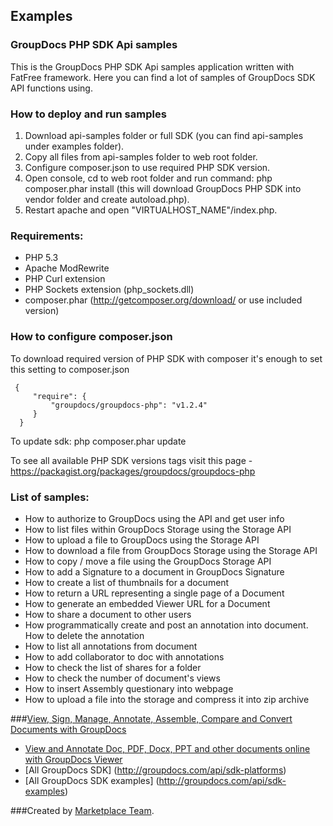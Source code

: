 ## Examples

### GroupDocs PHP SDK Api samples

This is the GroupDocs PHP SDK Api samples application written with FatFree framework. Here you can find a lot of samples of GroupDocs SDK API functions using.

### How to deploy and run samples

 1. Download api-samples folder or full SDK (you can find api-samples under examples folder).
 2. Copy all files from api-samples folder to web root folder.
 3. Configure composer.json to use required PHP SDK version.
 4. Open console, cd to web root folder and run command: php composer.phar install (this will download GroupDocs PHP SDK into vendor folder and create autoload.php).
 5. Restart apache and open "VIRTUALHOST_NAME"/index.php.

### Requirements:

* PHP 5.3
* Apache ModRewrite
* PHP Curl extension
* PHP Sockets extension (php_sockets.dll)
* composer.phar (http://getcomposer.org/download/ or use included version)

### How to configure composer.json

To download required version of PHP SDK with composer it's enough to set this setting to composer.json

     {
         "require": {
             "groupdocs/groupdocs-php": "v1.2.4"
         }
      }

To update sdk: php composer.phar update

To see all available PHP SDK versions tags visit this page - https://packagist.org/packages/groupdocs/groupdocs-php

### List of samples:

* How to authorize to GroupDocs using the API and get user info
* How to list files within GroupDocs Storage using the Storage API
* How to upload a file to GroupDocs using the Storage API
* How to download a file from GroupDocs Storage using the Storage API
* How to copy / move a file using the GroupDocs Storage API
* How to add a Signature to a document in GroupDocs Signature
* How to create a list of thumbnails for a document
* How to return a URL representing a single page of a Document
* How to generate an embedded Viewer URL for a Document
* How to share a document to other users
* How programmatically create and post an annotation into document. How to delete the annotation
* How to list all annotations from document
* How to add collaborator to doc with annotations
* How to check the list of shares for a folder
* How to check the number of document's views
* How to insert Assembly questionary into webpage
* How to upload a file into the storage and compress it into zip archive



###[View, Sign, Manage, Annotate, Assemble, Compare and Convert Documents with GroupDocs](http://groupdocs.com)
* [View and Annotate Doc, PDF, Docx, PPT and other documents online with GroupDocs Viewer](http://groupdocs.com/apps)
* [All GroupDocs SDK] (http://groupdocs.com/api/sdk-platforms)
* [All GroupDocs SDK examples] (http://groupdocs.com/api/sdk-examples)

###Created by [Marketplace Team](http://groupdocs.com/marketplace/).
